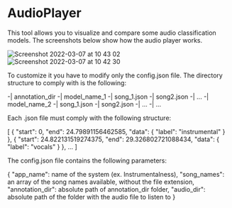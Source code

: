 # AudioPlayer

This tool allows you to visualize and compare some audio classification models. The screenshots below show how the audio player works.

![Screenshot 2022-03-07 at 10 43 02](https://user-images.githubusercontent.com/35273715/157010664-67791ac4-eabd-4cc3-a191-9da9b7a0edf8.png)
![Screenshot 2022-03-07 at 10 42 30](https://user-images.githubusercontent.com/35273715/157010678-a1a49b9f-1c05-49cc-a961-f5cf96634548.png)

To customize it you have to modify only the config.json file. The directory structure to comply with is the following:

-| annotation_dir
                -| model_name_1
                              -| song_1.json
                              -| song2.json
                              -| ...
                -| model_name_2
                              -| song_1.json
                              -| song2.json
                              -| ...
                -| ...
                
Each .json file must comply with the following structure:

[
  {
    "start": 0, 
    "end": 24.79891156462585, 
    "data": {
      "label": 
      "instrumental"
    }
  }, 
  {
    "start": 24.822131519274375, 
    "end": 29.326802721088434, 
    "data": {
      "label": 
      "vocals"
    }
  }, 
  ...
]

The config.json file contains the following parameters:

{
  "app_name": name of the system (ex. Instrumentalness),
  "song_names": an array of the song names available, without the file extension,
  "annotation_dir": absolute path of annotation_dir folder,
  "audio_dir": absolute path of the folder with the audio file to listen to
}
